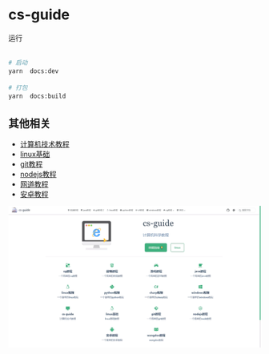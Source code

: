 # cs-guide

运行

```bash

# 启动
yarn  docs:dev

# 打包
yarn  docs:build

```

## 其他相关

- [计算机技术教程](https://yzqdev.github.io/cs-guide)
- [linux基础](https://yzqbooks.github.io/linux-tutorial/ )
- [git教程](https://yzqdev.github.io/git-tutor)
- [nodejs教程](https://yzqdev.github.io/node-tutor)
- [网道教程](https://yzqbooks.github.io/wangdoc)
- [安卓教程](https://yzqdev.github.io/android-docs)

 ![预览](./res/home.webp)
